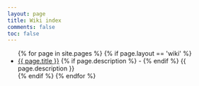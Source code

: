 ```yaml
---
layout: page
title: Wiki index
comments: false
toc: false
---
```


<ul>
	{% for page in site.pages %}
		{% if page.layout == 'wiki' %}
    		<li>
    			<a href="{{ page.url }}">{{ page.title }}</a>
    			{% if page.description %}
    				 - 
				{% endif %}
    			{{ page.description }}
    		</li>
		{% endif %}
	{% endfor %}
</ul>
